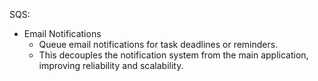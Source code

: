 SQS: 
- Email Notifications
	- Queue email notifications for task deadlines or reminders.
	- This decouples the notification system from the main application, improving reliability and scalability.